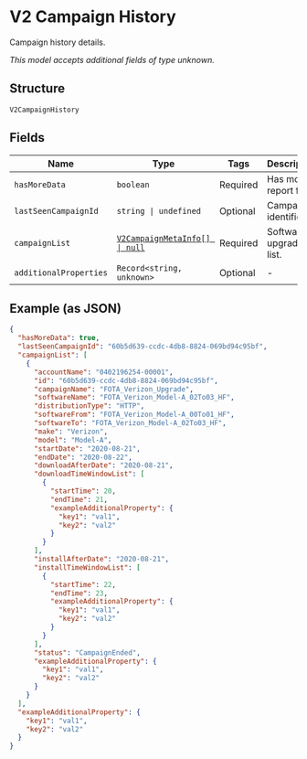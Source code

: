 
# V2 Campaign History

Campaign history details.

*This model accepts additional fields of type unknown.*

## Structure

`V2CampaignHistory`

## Fields

| Name | Type | Tags | Description |
|  --- | --- | --- | --- |
| `hasMoreData` | `boolean` | Required | Has more report flag. |
| `lastSeenCampaignId` | `string \| undefined` | Optional | Campaign identifier. |
| `campaignList` | [`V2CampaignMetaInfo[] \| null`](../../doc/models/v2-campaign-meta-info.md) | Required | Software upgrade list. |
| `additionalProperties` | `Record<string, unknown>` | Optional | - |

## Example (as JSON)

```json
{
  "hasMoreData": true,
  "lastSeenCampaignId": "60b5d639-ccdc-4db8-8824-069bd94c95bf",
  "campaignList": [
    {
      "accountName": "0402196254-00001",
      "id": "60b5d639-ccdc-4db8-8824-069bd94c95bf",
      "campaignName": "FOTA_Verizon_Upgrade",
      "softwareName": "FOTA_Verizon_Model-A_02To03_HF",
      "distributionType": "HTTP",
      "softwareFrom": "FOTA_Verizon_Model-A_00To01_HF",
      "softwareTo": "FOTA_Verizon_Model-A_02To03_HF",
      "make": "Verizon",
      "model": "Model-A",
      "startDate": "2020-08-21",
      "endDate": "2020-08-22",
      "downloadAfterDate": "2020-08-21",
      "downloadTimeWindowList": [
        {
          "startTime": 20,
          "endTime": 21,
          "exampleAdditionalProperty": {
            "key1": "val1",
            "key2": "val2"
          }
        }
      ],
      "installAfterDate": "2020-08-21",
      "installTimeWindowList": [
        {
          "startTime": 22,
          "endTime": 23,
          "exampleAdditionalProperty": {
            "key1": "val1",
            "key2": "val2"
          }
        }
      ],
      "status": "CampaignEnded",
      "exampleAdditionalProperty": {
        "key1": "val1",
        "key2": "val2"
      }
    }
  ],
  "exampleAdditionalProperty": {
    "key1": "val1",
    "key2": "val2"
  }
}
```

